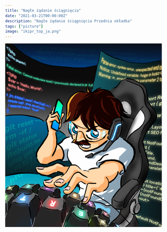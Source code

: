 ```yaml
---
title: "Nagłe żądanie ściągnięcia"
date: "2021-03-21T00:00:00Z"
description: "Nagłe żądanie ściągnięcia Przednia okładka"
tags: ["picture"]
image: "ikipr_top_ja.png"
---
```


![](./ikipr_top_ja.png)
